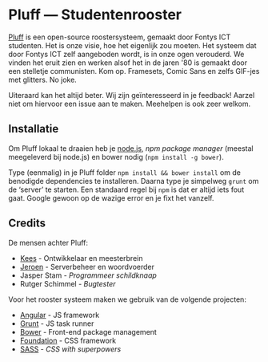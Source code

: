 Pluff — Studentenrooster
========================

[Pluff](https://pluff.nl) is een open-source roostersysteem, gemaakt door Fontys ICT studenten. Het is onze visie, hoe het eigenlijk zou moeten. Het systeem dat door Fontys ICT zelf aangeboden wordt, is in onze ogen verouderd. We vinden het eruit zien en werken alsof het in de jaren '80 is gemaakt door een stelletje communisten. Kom op. Framesets, Comic Sans en zelfs GIF-jes met glitters. No joke.

Uiteraard kan het altijd beter. Wij zijn geïnteresseerd in je feedback! Aarzel niet om hiervoor een issue aan te maken. Meehelpen is ook zeer welkom.

## Installatie

Om Pluff lokaal te draaien heb je [node.js](http://nodejs.org/), _npm package manager_ (meestal meegeleverd bij node.js) en bower nodig (`npm install -g bower`).

Type (eenmalig) in je Pluff folder `npm install && bower install` om de benodigde dependencies te installeren. Daarna type je simpelweg `grunt` om de ‘server’ te starten. Een standaard regel bij `npm` is dat er altijd iets fout gaat. Google gewoon op de wazige error en je fixt het vanzelf.

## Credits

De mensen achter Pluff:

- [Kees](https://www.webduck.nl) - Ontwikkelaar en meesterbrein
- [Jeroen](https://www.laylo.nl) - Serverbeheer en woordvoerder
- Jasper Stam - _Programmeer schildknaap_
- Rutger Schimmel - _Bugtester_

Voor het rooster systeem maken we gebruik van de volgende projecten:

- [Angular](https://angularjs.org/) - JS framework
- [Grunt](http://gruntjs.com/) - JS task runner
- [Bower](http://bower.io/) - Front-end package management
- [Foundation](http://foundation.zurb.com/) - CSS framework
- [SASS](http://sass-lang.com/) - *CSS with superpowers*
